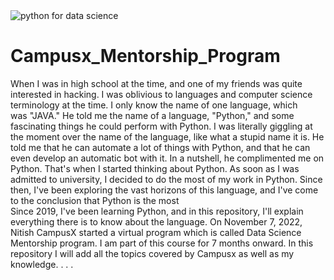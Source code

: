 <img src="https://image.shutterstock.com/image-vector/data-science-banner-web-icon-260nw-1567366987.jpg" alt="python for data science">

# Campusx_Mentorship_Program

When I was in high school at the time, and one of my friends was quite interested in hacking. I was oblivious to languages and computer science terminology at the time. I only know the name of one language, which was "JAVA." He told me the name of a language, "Python," and some fascinating things he could perform with Python. I was literally giggling at the moment over the name of the language, like what a stupid name it is. He told me that he can automate a lot of things with Python, and that he can even develop an automatic bot with it. In a nutshell, he complimented me on Python. That's when I started thinking about Python. As soon as I was admitted to university, I decided to do the most of my work in Python. Since then, I've been exploring the vast horizons of this language, and I've come to the conclusion that Python is the most  </br>
Since 2019, I've been learning Python, and in this repository, I'll explain everything there is to know about the language. On November 7, 2022, Nitish CampusX started a virtual program which is called Data Science Mentorship program. I am part of this course for 7 months onward. In this repository I will add all the topics covered by Campusx as well as my knowledge.
.
.
.

